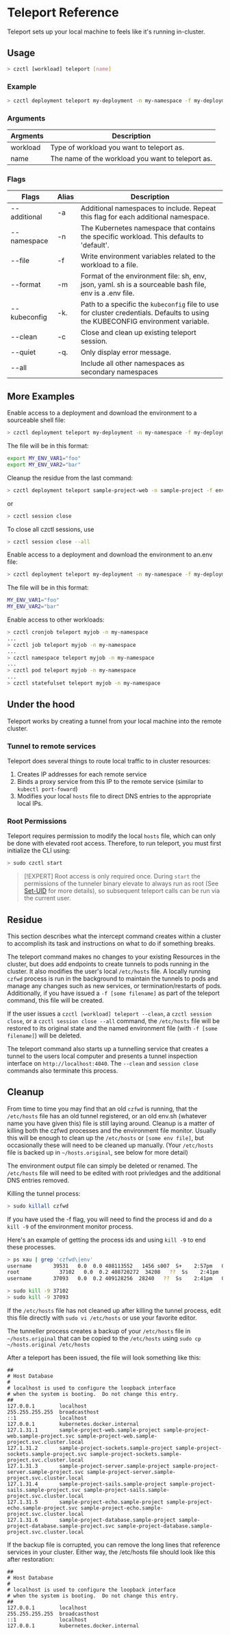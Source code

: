 # Teleport Reference

Teleport sets up your local machine to feels like it's running in-cluster.

## Usage

```bash
> czctl [workload] teleport [name]
```

### Example

```bash
> czctl deployment teleport my-deployment -n my-namespace -f my-deployment.env
```

### Arguments

| Argments  | Description
| --------  | -----------
| workload  | Type of workload you want to teleport as.
| name      | The name of the workload you want to teleport as.

### Flags

| Flags        | Alias | Description
| ------------ | ----- | -----------
| --additional | -a    | Additional namespaces to include. Repeat this flag for each additional namespace.
| --namespace  | -n    | The Kubernetes namespace that contains the specific workload. This defaults to 'default'.
| --file       | -f    | Write environment variables related to the workload to a file.
| --format     | -m    | Format of the environment file: sh, env, json, yaml. sh is a sourceable bash file, env is a .env file.
| --kubeconfig | -k.   | Path to a specific the `kubeconfig` file to use for cluster credentials. Defaults to using the KUBECONFIG environment variable.
| --clean      | -c    | Close and clean up existing teleport session.
| --quiet      | -q.   | Only display error message.
| --all        |       | Include all other namespaces as secondary namespaces

## More Examples

Enable access to a deployment and download the environment to a sourceable shell file:
```bash
> czctl deployment teleport my-deployment -n my-namespace -f my-deployment.env -m sh
```
The file will be in this format:
```bash
export MY_ENV_VAR1="foo"
export MY_ENV_VAR2="bar"
```
Cleanup the residue from the last command:
```bash
> czctl deployment teleport sample-project-web -n sample-project -f env.sh -m sh --clean
```
or
```bash
> czctl session close
```
To close all czctl sessions, use
```bash
> czctl session close --all
```
Enable access to a deployment and download the environment to an.env file:
```bash
> czctl deployment teleport my-deployment -n my-namespace -f my-deployment.env -m env
```
The file will be in this format:
```bash
MY_ENV_VAR1="foo"
MY_ENV_VAR2="bar"
```
Enable access to other workloads:
```bash
> czctl cronjob teleport myjob -n my-namespace
...
> czctl job teleport myjob -n my-namespace
...
> czctl namespace teleport myjob -n my-namespace
...
> czctl pod teleport myjob -n my-namespace
...
> czctl statefulset teleport myjob -n my-namespace
```
## Under the hood

Teleport works by creating a tunnel from your local machine into the remote cluster.

### Tunnel to remote services

Teleport does several things to route local traffic to in cluster resources:

1. Creates IP addresses for each remote service
2. Binds a proxy service from this IP to the remote service (similar to `kubectl port-foward`)
3. Modifies your local `hosts` file to direct DNS entries to the appropriate local IPs.


### Root Permissions

Teleport requires permission to modify the local `hosts` file, which can only be done with elevated root access. Therefore, to run teleport, you must first initialize the CLI using:

```bash
> sudo czctl start
```

> [!EXPERT]
> Root access is only required once. During `start` the permissions of the tunneler binary elevate to always run as root (See [Set-UID](https://en.wikipedia.org/wiki/Setuid) for more details), so subsequent teleport calls can be run via the current user.

## Residue

This section describes what the intercept command creates within a cluster to accomplish its task and instructions on what to do if something breaks.

The teleport command makes no changes to your existing Resources in the cluster, but does add endpoints to create tunnels to pods running in the cluster. It also modifies the user's local `/etc/hosts` file. A locally running `czfwd` process is run in the background to maintain the tunnels to pods and manage any changes such as new services, or termination/restarts of pods. Additionally, if you have issued a `-f [some filename]` as part of the teleport command, this file will be created.

If the user issues a `czctl [workload] teleport --clean`, a `czctl session close`, or a `czctl session close --all` command, the `/etc/hosts` file will be restored to its original state and the named environment file (with `-f [some filename]`) will be deleted. 

The teleport command also starts up a tunnelling service that creates a tunnel to the users local computer and presents a tunnel inspection interface on `http://localhost:4040`. The `--clean` and `session close` commands also terminate this process.

## Cleanup

From time to time you may find that an old `czfwd` is running, that the `/etc/hosts` file has an old tunnel registered, or an old env.sh (whatever name you have given this) file is still laying around. Cleanup is a matter of killing both the czfwd processes and the environment file monitor. Usually this will be enough to clean up the `/etc/hosts` or `[some env file]`, but occasionally these will need to be cleaned up manually. (Your `/etc/hosts` file is backed up in `~/hosts.original`, see below for more detail)

The environment output file can simply be deleted or renamed.  The `/etc/hosts` file will need to be edited with root privledges and the additional DNS entries removed.

Killing the tunnel process:
```bash
> sudo killall czfwd
```

If you have used the -f flag, you will need to find the process id and do a `kill -9` of the environment monitor process. 

Here's an example of getting the process ids and using `kill -9` to end these processes.

```bash
> ps xau | grep 'czfwd\|env'
username       39531   0.0  0.0 408113552   1456 s007  S+    2:57pm   0:00.00 grep --color=auto --exclude-dir=.bzr --exclude-dir=CVS --exclude-dir=.git --exclude-dir=.hg --exclude-dir=.svn --exclude-dir=.idea --exclude-dir=.tox czfwd\|env
root             37102   0.0  0.2 408720272  34208   ??  Ss    2:41pm   0:01.96 /Users/robblovell/code/node-monorepo/node_modules/@c6o/czfwd/bin/czfwd svc -n sample-project -n c6o-seed -n c6o-system -n default -n sample-project2 -n istio-system -n kube-node-lease -n kube-public -n kube-system
username       37093   0.0  0.2 409128256  28240   ??  Ss    2:41pm   0:00.70 /Users/robblovell/.nvm/versions/node/v16.2.0/bin/node /Users/robblovell/code/node-monorepo/packages/tools/cli/lib/services/monitors/env/child.js
```
```bash
> sudo kill -9 37102
> sudo kill -9 37093
```

If the `/etc/hosts` file has not cleaned up after killing the tunnel process, edit this file directly with `sudo vi /etc/hosts` or use your favorite editor.

The tunneller process creates a backup of your `/etc/hosts` file in `~/hosts.original` that can be copied to the `/etc/hosts` using `sudo cp ~/hosts.original /etc/hosts`

After a teleport has been issued, the file will look something like this:
```
##
# Host Database
#
# localhost is used to configure the loopback interface
# when the system is booting.  Do not change this entry.
##
127.0.0.1        localhost
255.255.255.255  broadcasthost
::1              localhost
127.0.0.1        kubernetes.docker.internal
127.1.31.1       sample-project-web.sample-project sample-project-web.sample-project.svc sample-project-web.sample-project.svc.cluster.local
127.1.31.2       sample-project-sockets.sample-project sample-project-sockets.sample-project.svc sample-project-sockets.sample-project.svc.cluster.local
127.1.31.3       sample-project-server.sample-project sample-project-server.sample-project.svc sample-project-server.sample-project.svc.cluster.local
127.1.31.4       sample-project-sails.sample-project sample-project-sails.sample-project.svc sample-project-sails.sample-project.svc.cluster.local
127.1.31.5       sample-project-echo.sample-project sample-project-echo.sample-project.svc sample-project-echo.sample-project.svc.cluster.local
127.1.31.6       sample-project-database.sample-project sample-project-database.sample-project.svc sample-project-database.sample-project.svc.cluster.local
```
If the backup file is corrupted, you can remove the long lines that reference services in your cluster. Either way, the /etc/hosts file should look like this after restoration:
```
##
# Host Database
#
# localhost is used to configure the loopback interface
# when the system is booting.  Do not change this entry.
##
127.0.0.1        localhost
255.255.255.255  broadcasthost
::1              localhost
127.0.0.1        kubernetes.docker.internal
```
